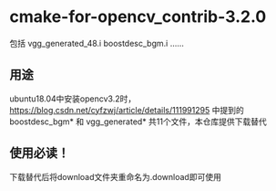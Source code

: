 # cmake-for-opencv_contrib-3.2.0
包括 vgg_generated_48.i boostdesc_bgm.i ……
## 用途
ubuntu18.04中安装opencv3.2时，https://blog.csdn.net/cyfzwj/article/details/111991295 中提到的boostdesc_bgm* 和 vgg_generated* 共11个文件，本仓库提供下载替代

## 使用必读！
下载替代后将download文件夹重命名为.download即可使用
